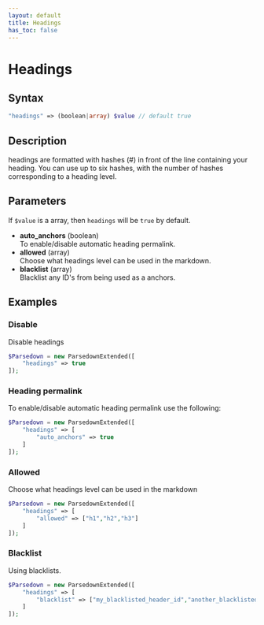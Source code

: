 ```yaml
---
layout: default
title: Headings
has_toc: false
---
```


# Headings

## Syntax

```php
"headings" => (boolean|array) $value // default true
```

## Description
headings are formatted with hashes (#) in front of the line containing your heading. You can use up to six hashes, with the number of hashes corresponding to a heading level.

## Parameters

If `$value` is a array, then `headings` will be `true` by default.

- **auto_anchors** (boolean)  
  To enable/disable automatic heading permalink.
- **allowed** (array)  
  Choose what headings level can be used in the markdown.
- **blacklist** (array)  
  Blacklist any ID's from being used as a anchors.


## Examples

### Disable
Disable headings
```php
$Parsedown = new ParsedownExtended([
    "headings" => true
]);
```


### Heading permalink
To enable/disable automatic heading permalink use the following:
```php
$Parsedown = new ParsedownExtended([
    "headings" => [
        "auto_anchors" => true
    ]
]);
```

### Allowed
Choose what headings level can be used in the markdown
```php
$Parsedown = new ParsedownExtended([
    "headings" => [
        "allowed" => ["h1","h2","h3"]
    ]
]);
```


### Blacklist
Using blacklists.
```php
$Parsedown = new ParsedownExtended([
    "headings" => [
        "blacklist" => ["my_blacklisted_header_id","another_blacklisted_id"]
    ]
]);
```
